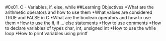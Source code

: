 #0x01. C - Variables, if, else, while
##Learning Objectives
*What are the arithmetic operators and how to use them
*What values are considered TRUE and FALSE in C
*What are the boolean operators and how to use them
*How to use the if, if ... else statements
*How to use comments
*How to declare variables of types char, int, unsigned int
*How to use the while loop
*How to print variables using printf
